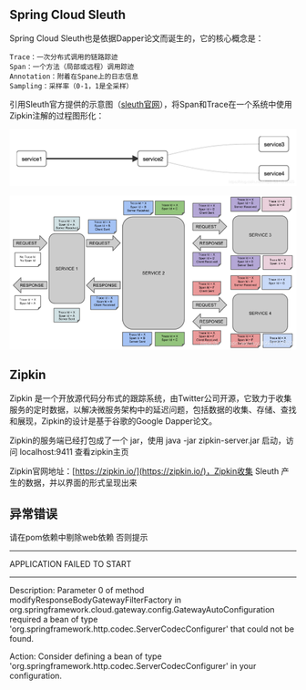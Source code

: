 ## Spring Cloud Sleuth
Spring Cloud Sleuth也是依据Dapper论文而诞生的，它的核心概念是：

```
Trace：一次分布式调用的链路踪迹
Span：一个方法（局部或远程）调用踪迹
Annotation：附着在Spane上的日志信息
Sampling：采样率（0-1，1是全采样）
```
引用Sleuth官方提供的示意图（[sleuth官网](https://cloud.spring.io/spring-cloud-sleuth/2.0.x/multi/multi__introduction.html)），将Span和Trace在一个系统中使用Zipkin注解的过程图形化：

![输入图片说明](../images/oath/sleuth%E9%93%BE%E8%B7%AF%E8%BF%BD%E8%B8%AAimage.png)

![输入图片说明](../images/oath/slethu%E5%AE%98%E7%BD%91image.png)

## Zipkin 

Zipkin 是一个开放源代码分布式的跟踪系统，由Twitter公司开源，它致力于收集服务的定时数据，以解决微服务架构中的延迟问题，包括数据的收集、存储、查找和展现，Zipkin的设计是基于谷歌的Google Dapper论文。

Zipkin的服务端已经打包成了一个 jar，使用 java -jar zipkin-server.jar 启动，访问 localhost:9411 查看zipkin主页

Zipkin官网地址：[https://zipkin.io/](https://zipkin.io/)，Zipkin收集 Sleuth 产生的数据，并以界面的形式呈现出来


## 异常错误
请在pom依赖中剔除web依赖 否则提示
***************************
APPLICATION FAILED TO START
***************************
Description:
Parameter 0 of method modifyResponseBodyGatewayFilterFactory in org.springframework.cloud.gateway.config.GatewayAutoConfiguration required a bean of type 'org.springframework.http.codec.ServerCodecConfigurer' that could not be found.

Action:
Consider defining a bean of type 'org.springframework.http.codec.ServerCodecConfigurer' in your configuration.
